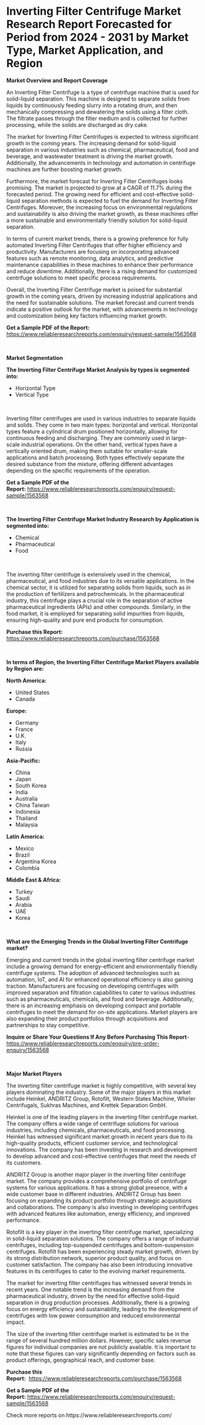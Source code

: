 <p><h1>Inverting Filter Centrifuge Market Research Report Forecasted for Period from 2024 -  2031 by Market Type, Market Application, and Region</h1></p><p><strong>Market Overview and Report Coverage</strong></p>
<p><p>An Inverting Filter Centrifuge is a type of centrifuge machine that is used for solid-liquid separation. This machine is designed to separate solids from liquids by continuously feeding slurry into a rotating drum, and then mechanically compressing and dewatering the solids using a filter cloth. The filtrate passes through the filter medium and is collected for further processing, while the solids are discharged as dry cake.</p><p>The market for Inverting Filter Centrifuges is expected to witness significant growth in the coming years. The increasing demand for solid-liquid separation in various industries such as chemical, pharmaceutical, food and beverage, and wastewater treatment is driving the market growth. Additionally, the advancements in technology and automation in centrifuge machines are further boosting market growth.</p><p>Furthermore, the market forecast for Inverting Filter Centrifuges looks promising. The market is projected to grow at a CAGR of 11.7% during the forecasted period. The growing need for efficient and cost-effective solid-liquid separation methods is expected to fuel the demand for Inverting Filter Centrifuges. Moreover, the increasing focus on environmental regulations and sustainability is also driving the market growth, as these machines offer a more sustainable and environmentally friendly solution for solid-liquid separation.</p><p>In terms of current market trends, there is a growing preference for fully automated Inverting Filter Centrifuges that offer higher efficiency and productivity. Manufacturers are focusing on incorporating advanced features such as remote monitoring, data analytics, and predictive maintenance capabilities in these machines to enhance their performance and reduce downtime. Additionally, there is a rising demand for customized centrifuge solutions to meet specific process requirements.</p><p>Overall, the Inverting Filter Centrifuge market is poised for substantial growth in the coming years, driven by increasing industrial applications and the need for sustainable solutions. The market forecast and current trends indicate a positive outlook for the market, with advancements in technology and customization being key factors influencing market growth.</p></p>
<p><strong>Get a Sample PDF of the Report:</strong> <a href="https://www.reliableresearchreports.com/enquiry/request-sample/1563568">https://www.reliableresearchreports.com/enquiry/request-sample/1563568</a></p>
<p>&nbsp;</p>
<p><strong>Market Segmentation</strong></p>
<p><strong>The Inverting Filter Centrifuge Market Analysis by types is segmented into:</strong></p>
<p><ul><li>Horizontal Type</li><li>Vertical Type</li></ul></p>
<p>&nbsp;</p>
<p><p>Inverting filter centrifuges are used in various industries to separate liquids and solids. They come in two main types: horizontal and vertical. Horizontal types feature a cylindrical drum positioned horizontally, allowing for continuous feeding and discharging. They are commonly used in large-scale industrial operations. On the other hand, vertical types have a vertically oriented drum, making them suitable for smaller-scale applications and batch processing. Both types effectively separate the desired substance from the mixture, offering different advantages depending on the specific requirements of the operation.</p></p>
<p><strong>Get a Sample PDF of the Report:</strong>&nbsp;<a href="https://www.reliableresearchreports.com/enquiry/request-sample/1563568">https://www.reliableresearchreports.com/enquiry/request-sample/1563568</a></p>
<p>&nbsp;</p>
<p><strong>The Inverting Filter Centrifuge Market Industry Research by Application is segmented into:</strong></p>
<p><ul><li>Chemical</li><li>Pharmaceutical</li><li>Food</li></ul></p>
<p>&nbsp;</p>
<p><p>The inverting filter centrifuge is extensively used in the chemical, pharmaceutical, and food industries due to its versatile applications. In the chemical sector, it is utilized for separating solids from liquids, such as in the production of fertilizers and petrochemicals. In the pharmaceutical industry, this centrifuge plays a crucial role in the separation of active pharmaceutical ingredients (APIs) and other compounds. Similarly, in the food market, it is employed for separating solid impurities from liquids, ensuring high-quality and pure end products for consumption.</p></p>
<p><strong>Purchase this Report:</strong>&nbsp; <a href="https://www.reliableresearchreports.com/purchase/1563568">https://www.reliableresearchreports.com/purchase/1563568</a></p>
<p>&nbsp;</p>
<p><strong>In terms of Region, the Inverting Filter Centrifuge Market Players available by Region are:</strong></p>
<p>
    <p> <strong> North America: </strong>
        <ul>
            <li>United States</li>
            <li>Canada</li>
        </ul>
        </p> 
    <p> <strong> Europe: </strong>
        <ul>
            <li>Germany</li>
            <li>France</li>
            <li>U.K.</li>
            <li>Italy</li>
            <li>Russia</li>
        </ul>
        </p> 
    <p> <strong> Asia-Pacific: </strong>
        <ul>
            <li>China</li>
            <li>Japan</li>
            <li>South Korea</li>
            <li>India</li>
            <li>Australia</li>
            <li>China Taiwan</li>
            <li>Indonesia</li>
            <li>Thailand</li>
            <li>Malaysia</li>
        </ul>
        </p> 
    <p> <strong> Latin America: </strong>
        <ul>
            <li>Mexico</li>
            <li>Brazil</li>
            <li>Argentina Korea</li>
            <li>Colombia</li>
        </ul>
        </p> 
    <p> <strong> Middle East & Africa: </strong>
        <ul>
            <li>Turkey</li>
            <li>Saudi</li>
            <li>Arabia</li>
            <li>UAE</li>
            <li>Korea</li>
        </ul>
    </p>
    </p>
<p>&nbsp;</p>
<p><strong>What are the Emerging Trends in the Global Inverting Filter Centrifuge market?</strong></p>
<p><p>Emerging and current trends in the global inverting filter centrifuge market include a growing demand for energy-efficient and environmentally friendly centrifuge systems. The adoption of advanced technologies such as automation, IoT, and AI for enhanced operational efficiency is also gaining traction. Manufacturers are focusing on developing centrifuges with improved separation and filtration capabilities to cater to various industries such as pharmaceuticals, chemicals, and food and beverage. Additionally, there is an increasing emphasis on developing compact and portable centrifuges to meet the demand for on-site applications. Market players are also expanding their product portfolios through acquisitions and partnerships to stay competitive.</p></p>
<p><strong>Inquire or Share Your Questions If Any Before Purchasing This Report</strong>- <a href="https://www.reliableresearchreports.com/enquiry/pre-order-enquiry/1563568">https://www.reliableresearchreports.com/enquiry/pre-order-enquiry/1563568</a></p>
<p>&nbsp;</p>
<p><strong>Major Market Players</strong></p>
<p><p>The inverting filter centrifuge market is highly competitive, with several key players dominating the industry. Some of the major players in this market include Heinkel, ANDRITZ Group, Rotofilt, Western States Machine, Whirler Centrifugals, Sukhras Machines, and Krettek Separation GmbH.</p><p>Heinkel is one of the leading players in the inverting filter centrifuge market. The company offers a wide range of centrifuge solutions for various industries, including chemicals, pharmaceuticals, and food processing. Heinkel has witnessed significant market growth in recent years due to its high-quality products, efficient customer service, and technological innovations. The company has been investing in research and development to develop advanced and cost-effective centrifuges that meet the needs of its customers.</p><p>ANDRITZ Group is another major player in the inverting filter centrifuge market. The company provides a comprehensive portfolio of centrifuge systems for various applications. It has a strong global presence, with a wide customer base in different industries. ANDRITZ Group has been focusing on expanding its product portfolio through strategic acquisitions and collaborations. The company is also investing in developing centrifuges with advanced features like automation, energy efficiency, and improved performance.</p><p>Rotofilt is a key player in the inverting filter centrifuge market, specializing in solid-liquid separation solutions. The company offers a range of industrial centrifuges, including top-suspended centrifuges and bottom-suspension centrifuges. Rotofilt has been experiencing steady market growth, driven by its strong distribution network, superior product quality, and focus on customer satisfaction. The company has also been introducing innovative features in its centrifuges to cater to the evolving market requirements.</p><p>The market for inverting filter centrifuges has witnessed several trends in recent years. One notable trend is the increasing demand from the pharmaceutical industry, driven by the need for effective solid-liquid separation in drug production processes. Additionally, there is a growing focus on energy efficiency and sustainability, leading to the development of centrifuges with low power consumption and reduced environmental impact.</p><p>The size of the inverting filter centrifuge market is estimated to be in the range of several hundred million dollars. However, specific sales revenue figures for individual companies are not publicly available. It is important to note that these figures can vary significantly depending on factors such as product offerings, geographical reach, and customer base.</p></p>
<p><strong>Purchase this Report:</strong>&nbsp;&nbsp;<a href="https://www.reliableresearchreports.com/purchase/1563568">https://www.reliableresearchreports.com/purchase/1563568</a></p>
<p></p>
<p><strong>Get a Sample PDF of the Report:</strong>&nbsp;<a href="https://www.reliableresearchreports.com/enquiry/request-sample/1563568">https://www.reliableresearchreports.com/enquiry/request-sample/1563568</a></p>
<p>Check more reports on https://www.reliableresearchreports.com/</p>